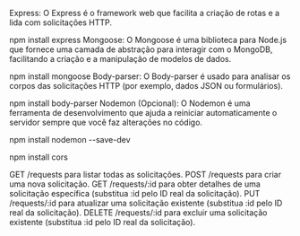 Express: O Express é o framework web que facilita a criação de rotas e a lida com solicitações HTTP.


npm install express
Mongoose: O Mongoose é uma biblioteca para Node.js que fornece uma camada de abstração para interagir com o MongoDB, facilitando a criação e a manipulação de modelos de dados.


npm install mongoose
Body-parser: O Body-parser é usado para analisar os corpos das solicitações HTTP (por exemplo, dados JSON ou formulários).


npm install body-parser
Nodemon (Opcional): O Nodemon é uma ferramenta de desenvolvimento que ajuda a reiniciar automaticamente o servidor sempre que você faz alterações no código.


npm install nodemon --save-dev

npm install cors


GET /requests para listar todas as solicitações.
POST /requests para criar uma nova solicitação.
GET /requests/:id para obter detalhes de uma solicitação específica (substitua :id pelo ID real da solicitação).
PUT /requests/:id para atualizar uma solicitação existente (substitua :id pelo ID real da solicitação).
DELETE /requests/:id para excluir uma solicitação existente (substitua :id pelo ID real da solicitação).